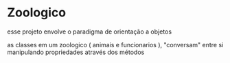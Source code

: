 # Zoologico
 esse projeto envolve o paradigma de orientação a objetos

 as classes em um zoologico ( animais e funcionarios ), "conversam" entre si manipulando propriedades através dos métodos
